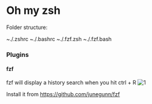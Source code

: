 # Oh my zsh

Folder structure: 

~./.zshrc
~./.bashrc
~./.fzf.zsh
~./.fzf.bash


### Plugins 

#### fzf
fzf will display a history search when you hit ctrl + R 
![1](https://user-images.githubusercontent.com/17820600/148470437-a8cb5602-231a-4c05-855e-79e65244362c.jpg)

Install it from https://github.com/junegunn/fzf
